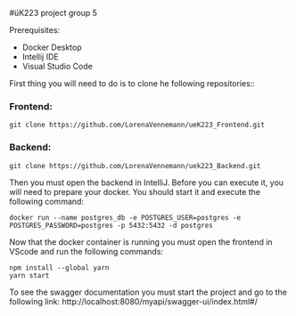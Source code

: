 #üK223 project group 5

Prerequisites:
- Docker Desktop
- Intellij IDE
- Visual Studio Code

First thing you will need to do is to clone he following repositories::

### Frontend:
````
git clone https://github.com/LorenaVennemann/ueK223_Frontend.git
````
### Backend:
````
git clone https://github.com/LorenaVennemann/uek223_Backend.git
````
Then you must open the backend in IntelliJ.
Before you can execute it, you will need to prepare your docker.
You should start it and execute the following command:
````
docker run --name postgres_db -e POSTGRES_USER=postgres -e POSTGRES_PASSWORD=postgres -p 5432:5432 -d postgres
````
Now that the docker container is running you must open the frontend in VScode and run the following commands:
```
npm install --global yarn
yarn start
```

To see the swagger documentation you must start the project and go to the following link:
http://localhost:8080/myapi/swagger-ui/index.html#/
